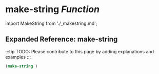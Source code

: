 # **make-string** *Function*

import MakeString from './_makestring.md';

<MakeString />

## Expanded Reference: make-string

:::tip
TODO: Please contribute to this page by adding explanations and examples
:::

```lisp
(make-string )
```
